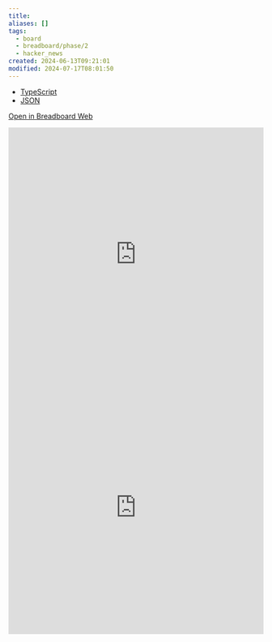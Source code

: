 ```yaml
---
title:
aliases: []
tags:
  - board
  - breadboard/phase/2
  - hacker_news
created: 2024-06-13T09:21:01
modified: 2024-07-17T08:01:50
---
```


- [TypeScript](https://github.com/breadboard-ai/breadboard/blob/main/packages/example-boards/src/boards/playground/hacker-news-algolia-items.ts)
- [JSON](https://github.com/breadboard-ai/breadboard/blob/main/packages/visual-editor/public/example-boards/playground/hacker-news-algolia-items.json)

[Open in Breadboard Web](https://breadboard-ai.web.app/?board=https://raw.githubusercontent.com/breadboard-ai/breadboard/main/packages/visual-editor/public/example-boards/playground/hacker-news-algolia-items.json)

<iframe src="https://breadboard-ai.web.app/?board=https://raw.githubusercontent.com/breadboard-ai/breadboard/main/packages/visual-editor/public/example-boards/playground/hacker-news-algolia-items.json&embed" style="width: 100%; height: 500px; border: 0;"></iframe>

<iframe src="https://breadboard-ai.web.app/?board=https://raw.githubusercontent.com/breadboard-ai/breadboard/main/packages/visual-editor/public/example-boards/playground/hacker-news-algolia-items.json" style="width: 100%; height: 500px; border: 0;"></iframe>
